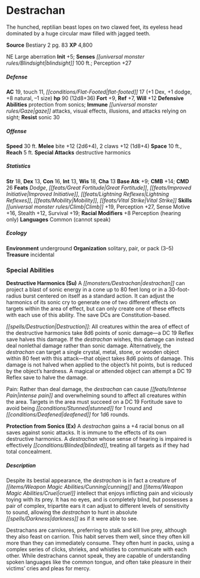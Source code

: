 ﻿---
cssclass: [monsters]
title1: Destrachan
desc_short: 'The hunched, reptilian beast lopes on two clawed feet, its eyeless head
  dominated by a huge circular maw filled with jagged teeth. '
title2: Destrachan
CR: 8
sources:
- name: Bestiary 2
  page: 83
  link: http://paizo.com/pathfinderRPG/v5748btpy8hif
XP: 4800
alignment: NE
size: Large
type: aberration
initiative:
  bonus: 5
senses:
  blindsight: 100
AC:
  AC: 19
  touch: 11
  flat_footed: 17
  components:
    dex: 1
    dodge: 1
    natural: 8
    size: -1
HP:
  HP: 90
  long: 12d8+36
saves:
  fort: 9
  ref: 7
  will: 12
defensive_abilities:
- protection from sonics
immunities:
- gaze attacks
- visual effects
- illusions
- attacks relying on sight
resistances:
  sonic: 30
speeds:
  base: 30
attacks:
  melee:
  - - text: bite +12 (2d6+4)
      entries:
      - - damage: 2d6+4
      attack: bite
      bonus:
      - 12
    - text: 2 claws +12 (1d8+4)
      entries:
      - - damage: 1d8+4
      count: 2
      attack: claws
      bonus:
      - 12
  special:
  - destructive harmonics
space: 10
reach: 5
ability_scores:
  STR: 18
  DEX: 13
  CON: 16
  INT: 13
  WIS: 18
  CHA: 13
BAB: 9
CMB: 14
CMD: 26
feats:
- name: Dodge
- name: Great Fortitude
- name: Improved Initiative
- name: Lightning Reflexes
- name: Mobility
- name: Vital Strike
skills:
  Climb: 19
  Perception: 27
  Sense Motive: 16
  Stealth: 12
  Survival: 19
  _racial_mods:
    Perception:
      hearing only: 8
languages:
- Common (cannot speak)
ecology:
  environment: underground
  organization: solitary, pair, or pack (3-5)
  treasure_type: incidental
special_abilities:
  Destructive Harmonics (Su): |-
    A destrachan can project a blast of sonic energy in a cone up to 80 feet long or in a 30-foot-radius burst centered on itself as a standard action. It can adjust the harmonics of its sonic cry to generate one of two different effects on targets within the area of effect, but can only create one of these effects with each use of this ability. The save DCs are Constitution-based. 

    Destruction: All creatures within the area of effect of the destructive harmonics take 8d6 points of sonic damage-a DC 19 Reflex save halves this damage. If the destrachan wishes, this damage can instead deal nonlethal damage rather than sonic damage. Alternatively, the destrachan can target a single crystal, metal, stone, or wooden object within 80 feet with this attack-that object takes 8d6 points of damage. This damage is not halved when applied to the object's hit points, but is reduced by the object's hardness. A magical or attended object can attempt a DC 19 Reflex save to halve the damage. 

    Pain: Rather than deal damage, the destrachan can cause intense pain and overwhelming sound to affect all creatures within the area. Targets in the area must succeed on a DC 19 Fortitude save to avoid being stunned for 1 round and deafened for 1d6 rounds.
  Protection from Sonics (Ex): A destrachan gains a +4 racial bonus on all saves against
    sonic attacks. It is immune to the effects of its own destructive harmonics. A
    destrachan whose sense of hearing is impaired is effectively blinded, treating
    all targets as if they had total concealment.
desc_long: |-
  Despite its bestial appearance, the destrachan is in fact a creature of cunning and cruel intellect that enjoys inflicting pain and viciously toying with its prey. It has no eyes, and is completely blind, but possesses a pair of complex, tripartite ears it can adjust to different levels of sensitivity to sound, allowing the destrachan to hunt in absolute darkness as if it were able to see. 

  Destrachans are carnivores, preferring to stalk and kill live prey, although they also feast on carrion. This habit serves them well, since they often kill more than they can immediately consume. They often hunt in packs, using a complex series of clicks, shrieks, and whistles to communicate with each other. While destrachans cannot speak, they are capable of understanding spoken languages like the common tongue, and often take pleasure in their victims' cries and pleas for mercy.

---

# Destrachan
The hunched, reptilian beast lopes on two clawed feet, its eyeless head dominated by a huge circular maw filled with jagged teeth.

**Source** Bestiary 2 pg. 83
**XP** 4,800

NE Large aberration
**Init** +5; **Senses** _[[universal monster rules/Blindsight|blindsight]]_ 100 ft.; Perception +27

##### Defense

**AC** 19, touch 11, _[[conditions/Flat-Footed|flat-footed]]_ 17 (+1 Dex, +1 dodge, +8 natural, –1 size)
**hp** 90 (12d8+36)
**Fort** +9, **Ref** +7, **Will** +12
**Defensive Abilities** protection from sonics; **Immune** _[[universal monster rules/Gaze|gaze]]_ attacks, visual effects, illusions, and attacks relying on sight; **Resist** sonic 30

##### Offense
**Speed** 30 ft.
**Melee** bite +12 (2d6+4), 2 claws +12 (1d8+4)
**Space** 10 ft., **Reach** 5 ft.
**Special Attacks** destructive harmonics

##### Statistics
**Str** 18, **Dex** 13, **Con** 16, **Int** 13, **Wis** 18, **Cha** 13
**Base Atk** +9; **CMB** +14; **CMD** 26
**Feats** _Dodge_, _[[feats/Great Fortitude|Great Fortitude]]_, _[[feats/Improved Initiative|Improved Initiative]]_, _[[feats/Lightning Reflexes|Lightning Reflexes]]_, _[[feats/Mobility|Mobility]]_, _[[feats/Vital Strike|Vital Strike]]_
**Skills** _[[universal monster rules/Climb|Climb]]_ +19, Perception +27, Sense Motive +16, Stealth +12, Survival +19; **Racial Modifiers** +8 Perception (hearing only)
**Languages** Common (cannot speak)

##### Ecology

**Environment** underground
**Organization** solitary, pair, or pack (3–5)
**Treasure** incidental

### Special Abilities

**Destructive Harmonics (Su)** A _[[monsters/Destrachan|destrachan]]_ can project a blast of sonic energy in a cone up to 80 feet long or in a 30-foot-radius burst centered on itself as a standard action. It can adjust the harmonics of its sonic cry to generate one of two different effects on targets within the area of effect, but can only create one of these effects with each use of this ability. The save DCs are Constitution-based.

_[[spells/Destruction|Destruction]]_: All creatures within the area of effect of the destructive harmonics take 8d6 points of sonic damage—a DC 19 Reflex save halves this damage. If the _destrachan_ wishes, this damage can instead deal nonlethal damage rather than sonic damage. Alternatively, the _destrachan_ can target a single crystal, metal, stone, or wooden object within 80 feet with this attack—that object takes 8d6 points of damage. This damage is not halved when applied to the object’s hit points, but is reduced by the object’s hardness. A magical or attended object can attempt a DC 19 Reflex save to halve the damage.

Pain: Rather than deal damage, the _destrachan_ can cause _[[feats/Intense Pain|intense pain]]_ and overwhelming sound to affect all creatures within the area. Targets in the area must succeed on a DC 19 Fortitude save to avoid being _[[conditions/Stunned|stunned]]_ for 1 round and _[[conditions/Deafened|deafened]]_ for 1d6 rounds.

**Protection from Sonics (Ex)** A _destrachan_ gains a +4 racial bonus on all saves against sonic attacks. It is immune to the effects of its own destructive harmonics. A _destrachan_ whose sense of hearing is impaired is effectively _[[conditions/Blinded|blinded]]_, treating all targets as if they had total concealment.

##### Description

Despite its bestial appearance, the _destrachan_ is in fact a creature of _[[items/Weapon Magic Abilities/Cunning|cunning]]_ and _[[items/Weapon Magic Abilities/Cruel|cruel]]_ intellect that enjoys inflicting pain and viciously toying with its prey. It has no eyes, and is completely blind, but possesses a pair of complex, tripartite ears it can adjust to different levels of sensitivity to sound, allowing the _destrachan_ to hunt in absolute _[[spells/Darkness|darkness]]_ as if it were able to see.

Destrachans are carnivores, preferring to stalk and kill live prey, although they also feast on carrion. This habit serves them well, since they often kill more than they can immediately consume. They often hunt in packs, using a complex series of clicks, shrieks, and whistles to communicate with each other. While destrachans cannot speak, they are capable of understanding spoken languages like the common tongue, and often take pleasure in their victims’ cries and pleas for mercy.
